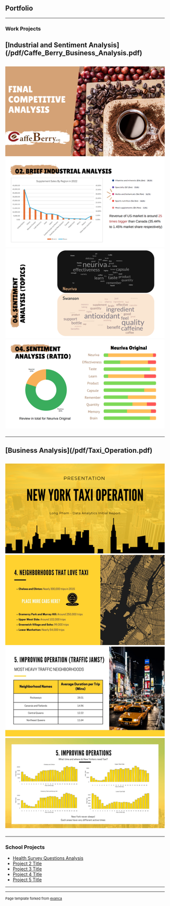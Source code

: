 ## Portfolio

---

### Work Projects

<h2>[Industrial and Sentiment Analysis](/pdf/Caffe_Berry_Business_Analysis.pdf)<h2/>
<img src="images/Coffee_1.png"/>
<img src="images/CaffeeBerry_1.png?raw=true"/>
<img src="images/CaffeeBerry_2.png?raw=true"/>
<img src="images/CaffeeBerry_3.png?raw=true"/>

---
<h2>[Business Analysis](/pdf/Taxi_Operation.pdf)<h2/>
<img src="images/Taxi_1.png?raw=true"/>
<img src="images/6.jpg?raw=true"/>
<img src="images/7.jpg?raw=true"/>
<img src="images/8.jpg?raw=true"/>


---

### School Projects

- [Health Survey Questions Analysis](http://example.com/)
- [Project 2 Title](http://example.com/)
- [Project 3 Title](http://example.com/)
- [Project 4 Title](http://example.com/)
- [Project 5 Title](http://example.com/)

---




---
<p style="font-size:11px">Page template forked from <a href="https://github.com/evanca/quick-portfolio">evanca</a></p>
<!-- Remove above link if you don't want to attibute -->
